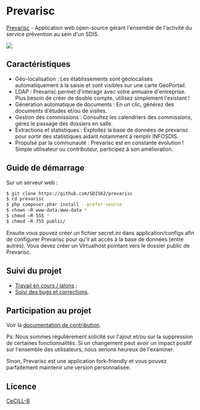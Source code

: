 # Prevarisc

[Prevarisc](http://sdis62.github.io/prevarisc/) - Application web open-source gérant l'ensemble de l'activité du service prévention au sein d'un SDIS.

![](https://www.dropbox.com/s/dcfsalor1tqcap9/Capture%20d%27%C3%A9cran%202014-06-20%2010.50.30.png?dl=1)

## Caractéristiques

* Géo-localisation : Les établissements sont géolocalisés automatiquement à la saisie et sont visibles sur une carte GeoPortail.
* LDAP : Prevarisc permet d'interagir  avec votre annuaire d'entreprise. Plus besoin de créer de double compte, utilisez simplement l'existant !
* Génération automatique de documents : En un clic, générez des documents d'études et/ou de visites.
* Gestion des commissions : Consultez les calendriers des commissions, gérez le passage des dossiers en salle.
* Extractions et statistiques : Exploitez la base de données de prevarisc pour sortir des statistiques aidant notamment à remplir INFOSDIS.
* Propulsé par la communauté : Prevarisc est en constante évolution ! Simple utilisateur ou contributeur, participez à son amélioration.

## Guide de démarrage

Sur un serveur web :

```sh
$ git clone https://github.com/SDIS62/prevarisc
$ cd prevarisc
$ php composer.phar install --prefer-source
$ chown –R www-data:www-data *
$ chmod –R 555 *
$ chmod –R 755 public/
```
Ensuite vous pouvez créer un fichier secret.ini dans application/configs afin de configurer Prevarisc pour qu'il ait accès à la base de données (entre autres).
Vous devez créer un Virtualhost pointant vers le dossier public de Prevarisc.

## Suivi du projet

* [Travail en cours / jalons](https://github.com/SDIS62/prevarisc/issues/milestones) ;
* [Suivi des bugs et corrections](https://github.com/SDIS62/prevarisc/issues).

## Participation au projet

Voir la [documentation de contribution](https://github.com/SDIS62/prevarisc/blob/master/CONTRIBUTING.md).

Ps: Nous sommes régulièrement solicité sur l'ajout et/ou sur la suppression de certaines fonctionnalités. Si un changement peut avoir un impact positif sur l'ensemble des utilisateurs, nous serions heureux de l'examiner. 

Sinon, Prevarisc est une application fork-friendly et vous pouvez parfaitement maintenir une version personnalisée.

## Licence

[CeCILL-B](http://www.cecill.info/licences/Licence_CeCILL-B_V1-fr.html)
